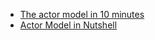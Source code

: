 - [The actor model in 10 minutes](https://www.brianstorti.com/the-actor-model/)
- [Actor Model in Nutshell](https://medium.com/@KtheAgent/actor-model-in-nutshell-d13c0f81c8c7)